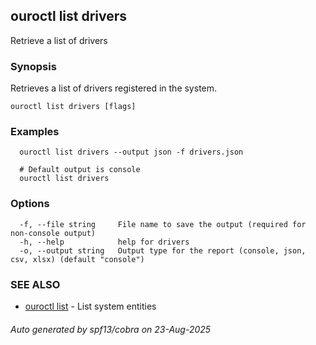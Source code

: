 ## ouroctl list drivers

Retrieve a list of drivers

### Synopsis

Retrieves a list of drivers registered in the system.

```
ouroctl list drivers [flags]
```

### Examples

```
  ouroctl list drivers --output json -f drivers.json

  # Default output is console
  ouroctl list drivers
```

### Options

```
  -f, --file string     File name to save the output (required for non-console output)
  -h, --help            help for drivers
  -o, --output string   Output type for the report (console, json, csv, xlsx) (default "console")
```

### SEE ALSO

* [ouroctl list](ouroctl_list.md)	 - List system entities

###### Auto generated by spf13/cobra on 23-Aug-2025

